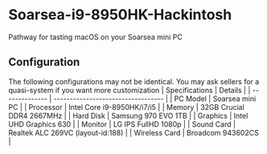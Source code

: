 # Soarsea-i9-8950HK-Hackintosh
Pathway for tasting macOS on your Soarsea mini PC

## Configuration

The following configurations may not be identical. You may ask sellers for a quasi-system if you want more customization
| Specifications | Details                               |
| -------------- | ---------------------------------- |
| PC Model       | Soarsea mini PC                   |
| Processor      | Intel Core i9-8950HK/i7/i5        |
| Memory         | 32GB Crucial DDR4 2667MHz         |
| Hard Disk      | Samsung 970 EVO 1TB               |
| Graphics       | Intel UHD Graphics 630            |
| Monitor        | LG IPS FullHD 1080p               |
| Sound Card     | Realtek ALC 269VC (layout-id:188) |
| Wireless Card  | Broadcom 943602CS                 |

